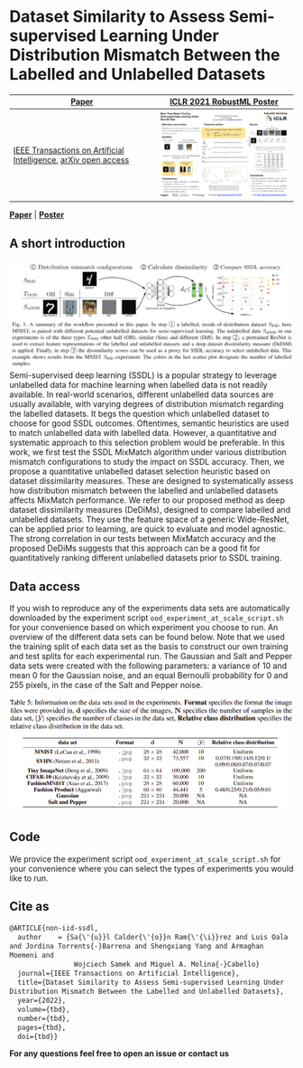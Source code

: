 # Dataset Similarity to Assess Semi-supervised Learning Under Distribution Mismatch Between the Labelled and Unlabelled Datasets

| [Paper](https://ieeexplore.ieee.org/xpl/RecentIssue.jsp?punumber=9078688) | [ICLR 2021 RobustML Poster](https://github.com/luisoala/luisoala.github.io/blob/master/assets/img/repos/noniidssdl/Poster_ICLR_2021_v2%20(1).png) |
| --- | --- |
| [IEEE Transactions on Artificial Intelligence](https://ieeexplore.ieee.org/xpl/RecentIssue.jsp?punumber=9078688), [arXiv open access](https://ieeexplore.ieee.org/xpl/RecentIssue.jsp?punumber=9078688) | <img src="https://github.com/luisoala/luisoala.github.io/blob/master/assets/img/repos/noniidssdl/Poster_ICLR_2021_v2%20(1).png" alt="drawing" width="400"/> |


[**Paper**](https://arxiv.org/abs/2104.10223) | [**Poster**](https://github.com/luisoala/luisoala.github.io/blob/master/assets/pdf/posters/Poster_ICLR_2021_v2%20(1).pdf)

## A short introduction
![Visual abstract](https://github.com/luisoala/luisoala.github.io/blob/master/assets/img/repos/noniidssdl/Screenshot_20220421-124636_Chrome.jpg)
Semi-supervised deep learning (SSDL) is a popular strategy to leverage unlabelled data for machine learning when labelled data is not readily available. In real-world scenarios, different unlabelled data sources are usually available, with varying degrees of distribution mismatch regarding the labelled datasets.  It begs the question which unlabelled dataset to choose for good SSDL outcomes. Oftentimes, semantic heuristics are used to match unlabelled data with labelled data. However, a quantitative and systematic approach to this selection problem would be preferable. In this work, we first test the SSDL MixMatch algorithm under various distribution mismatch configurations to study the impact on SSDL accuracy. Then, we propose a quantitative unlabelled dataset selection heuristic based on dataset dissimilarity measures. These are designed to systematically assess how distribution mismatch between the labelled and unlabelled datasets affects MixMatch performance. We refer to our proposed method as deep dataset dissimilarity measures (DeDiMs), designed to compare labelled and unlabelled datasets. They use the feature space of a generic Wide-ResNet, can be applied prior to learning, are quick to evaluate and model agnostic. The strong correlation in our tests between MixMatch accuracy and the proposed DeDiMs suggests that this approach can be a good fit for quantitatively ranking different unlabelled datasets prior to SSDL training.

## Data access
If you wish to reproduce any of the experiments data sets are automatically downloaded by the experiment script `ood_experiment_at_scale_script.sh` for your convenience based on which experiment you choose to run. An overview of the different data sets can be found below. Note that we used the training split of each data set as the basis to construct our own training and test splits for each experimental run. The Gaussian and Salt and Pepper data sets were created with the following parameters: a variance of 10 and mean 0 for the Gaussian noise, and an equal Bernoulli probability for 0 and 255 pixels, in the case of the Salt and Pepper noise.

![Data](https://github.com/luisoala/luisoala.github.io/blob/master/assets/img/repos/noniidssdl/Screenshot%20from%202021-09-11%2015-32-00.png)
## Code
We provice the experiment script `ood_experiment_at_scale_script.sh` for your convenience where you can select the types of experiments you would like to run.
## Cite as  
    @ARTICLE{non-iid-ssdl,
      author    = {Sa{\'{u}}l Calder{\'{o}}n Ram{\'{\i}}rez and Luis Oala and Jordina Torrents{-}Barrena and Shengxiang Yang and Armaghan Moemeni and   
                    Wojciech Samek and Miguel A. Molina{-}Cabello}
      journal={IEEE Transactions on Artificial Intelligence}, 
      title={Dataset Similarity to Assess Semi-supervised Learning Under Distribution Mismatch Between the Labelled and Unlabelled Datasets},  
      year={2022},
      volume={tbd},
      number={tbd},
      pages={tbd},
      doi={tbd}}
**For any questions feel free to open an issue or contact us**
